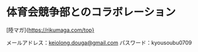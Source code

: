 # 体育会競争部とのコラボレーション

[陸マガ]{https://rikumaga.com/top}

メールアドレス：keiolong.douga@gmail.com
パスワード：kyousoubu0709
